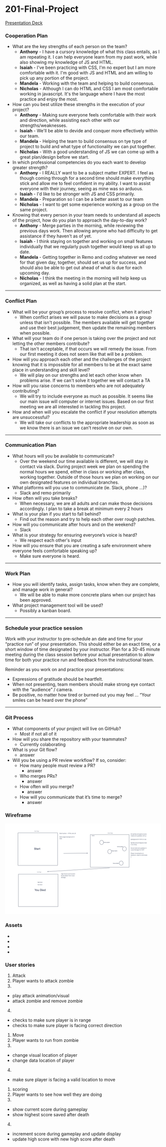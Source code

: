 # 201-Final-Project

[Presentation Deck](https://docs.google.com/presentation/d/1EzijeOKxA2__t8r-Jcm0nbHdIzTSbT_RMQpIgDp7quI/edit?usp=sharing)

### Cooperation Plan

- What are the key strengths of each person on the team?
    - **Anthony** - I have a cursory knowledge of what this class entails, as I am repeating it. I can help everyone learn from my past work, while also showing my knowledge of JS and HTML. 
    - **Isaiah** - I've been practicing with CSS, I'm no expert but I am more comfortable with it.  I'm good with JS and HTML and am willing to pick up any portion of the project.
    - **Mandela** - Working with the team and helping to build consensus.
    - **Nicholas** - Although I can do HTML and CSS I am most comfortable working in javascript. It's the language where I have the most practice and enjoy the most.
- How can you best utilize these strengths in the execution of your project?
    - **Anthony** - Making sure everyone feels comfortable with their work and direction, while assisting each other with our strengths/weaknesses. 
    - **Isaiah** - We'll be able to devide and conquer more effectively within our team.
    - **Mandela** - Helping the team to build consensus on tye type of project to build and what type of functionality we can put together. 
    - **Nicholas** - With a good understanding of JS we can come up with a great plan/design before we start. 
- In which professional competencies do you each want to develop greater strength?
    - **Anthony** - I REALLY want to be a subject matter EXPERT. I feel as though coming through for a second time should make everything stick and allow me to feel confident in my ability. I want to assist everyone with their journey, seeing as mine was so arduous. 
    - **Isaiah** - I'd like to be stronger with JS and CSS primarily.
    - **Mandela** - Preparation so I can be a better asset to our team 
    - **Nicholas** - I want to get some experience working as a group on the same project. 
- Knowing that every person in your team needs to understand all aspects of the project, how do you plan to approach the day-to-day work?
    - **Anthony** - Merge parties in the morning, while reviewing the previous days work. Then allowing anyone who had difficulty to get assistance if they haven't as of yet. 
    - **Isaiah** - I think staying on together and working on small features individually that we regularly push together would keep us all up to date.
    - **Mandela** - Getting together in Remo and coding whatever we need for that given day, together, should set us up for success, and should also be able to get out ahead of what is due for each upcoming day. 
    - **Nicholas** - I think the meeting in the morning will help keep us organized, as well as having a solid plan at the start.

----------------------------

### Conflict Plan

- What will be your group’s process to resolve conflict, when it arises?
    - When conflict arises we will pause to make decisions as a group unless that isn't possible.  The members available will get together and use their best judgement, then update the remaining members when possible.
- What will your team do if one person is taking over the project and not letting the other members contribute?
    - That isn't acceptable, if that occurs we will remedy the issue.  From our first meeting it does not seem like that will be a problem.
- How will you approach each other and the challenges of the project knowing that it is impossible for all members to be at the exact same place in understanding and skill level?
    - We will play on our strengths and let each other know when problems arise.  If we can't solve it together we will contact a TA
- How will you raise concerns to members who are not adequately contributing?
    - We will try to include everyone as much as possible.  It seems like our main issue will computer or internet issues.  Based on our first meeting we are all interested in tackling this project.
- How and when will you escalate the conflict if your resolution attempts are unsuccessful?
    - We will take our conflicts to the appropriate leadership as soon as we know there is an issue we can't resolve on our own.  

--------------

### Communication Plan


- What hours will you be available to communicate?
    - Over the weekend our time available is different, we will stay in contact via slack.  During project week we plan on spending the normal hours we spend, either in class or working after class, working together.  Outside of those hours we plan on working on our own designated features on individual branches.
- What platforms will you use to communicate (ie. Slack, phone …)?
    - Slack and remo primarily
- How often will you take breaks?
    - When necessary, we are all adults and can make those decisions accordingly.  I plan to take a break at minimum every 2 hours
- What is your plan if you start to fall behind?
    - Find out the reason and try to help each other over rough patches.
- How will you communicate after hours and on the weekend?
    - Slack
- What is your strategy for ensuring everyone’s voice is heard?
    - We respect each other's input
- How will you ensure that you are creating a safe environment where everyone feels comfortable speaking up?
    - Make sure everyone is heard.

----------

### Work Plan


- How you will identify tasks, assign tasks, know when they are complete, and manage work in general?
    - We will be able to make more concrete plans when our project has been approved.
- What project management tool will be used?
    - Possibly a kanban board.


-------------------

### Schedule your practice session

Work with your instructor to pre-schedule an date and time for your “practice run” of your presentation. This should either be an exact time, or a short window of time designated by your instructor. Plan for a 30-45 minute meeting during the class session before your actual presentation to allow time for both your practice run and feedback from the instructional team.

Reminder as you work on and practice your presentations:

- Expressions of gratitude should be heartfelt.
- When not presenting, team members should make strong eye contact with the “audience” / camera.
- Be positive, no matter how tired or burned out you may feel … “Your smiles can be heard over the phone”

------------

### Git Process


- What components of your project will live on GitHub?
    - Most if not all of it
- How will you share the repository with your teammates?
    - Currently colaborating
- What is your Git flow?
    - answer
- Will you be using a PR review workflow? If so, consider:
    - How many people must review a PR?
        - answer
    - Who merges PRs?
        - answer
    - How often will you merge?
        - answer
    - How will you communicate that it’s time to merge?
        - answer


### Wireframe

![Wireframe](./assets/Nameless%20Zombie%20Game%20Whiteboard.png)











### Assets

- []()
- []()
- []()
- []()

### User stories

1. Attack
2. Player wants to attack zombie
3. 
- play attack animation/visual
- attack zombie and remove zombie
4. 
- checks to make sure player is in range
- checks to make sure player is facing correct direction

1. Move
2. Player wants to run from zombie
3.
- change visual location of player
- change data location of player
4. 
- make sure player is facing a valid location to move

1. scoring
2. Player wants to see how well they are doing
3. 
 - show current score during gameplay
 - show highest score saved after death
4. 
 - increment score during gameplay and update display
 - update high score with new high score after death
